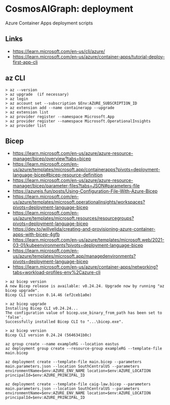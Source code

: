 # CosmosAIGraph: deployment

Azure Container Apps deployment scripts

## Links

- https://learn.microsoft.com/en-us/cli/azure/
- https://learn.microsoft.com/en-us/azure/container-apps/tutorial-deploy-first-app-cli



## az CLI

```
> az --version
> az upgrade  (if necessary)
> az login
> az account set --subscription $Env:AZURE_SUBSCRIPTION_ID
> az extension add --name containerapp --upgrade
> az extension list
> az provider register --namespace Microsoft.App
> az provider register --namespace Microsoft.OperationalInsights
> az provider list
```

## Bicep

- https://learn.microsoft.com/en-us/azure/azure-resource-manager/bicep/overview?tabs=bicep
- https://learn.microsoft.com/en-us/azure/templates/microsoft.app/containerapps?pivots=deployment-language-bicep#bicep-resource-definition
- https://learn.microsoft.com/en-us/azure/azure-resource-manager/bicep/parameter-files?tabs=JSON#parameters-file
- https://azureis.fun/posts/Using-Configuration-File-With-Azure-Bicep
- https://learn.microsoft.com/en-us/azure/templates/microsoft.operationalinsights/workspaces?pivots=deployment-language-bicep
- https://learn.microsoft.com/en-us/azure/templates/microsoft.resources/resourcegroups?pivots=deployment-language-bicep
- https://dev.to/willvelida/creating-and-provisioning-azure-container-apps-with-bicep-4gfb
- https://learn.microsoft.com/en-us/azure/templates/microsoft.web/2021-03-01/kubeenvironments?pivots=deployment-language-bicep
- https://learn.microsoft.com/en-us/azure/templates/microsoft.app/managedenvironments?pivots=deployment-language-bicep
- https://learn.microsoft.com/en-us/azure/container-apps/networking?tabs=workload-profiles-env%2Cazure-cli

```
> az bicep version
A new Bicep release is available: v0.24.24. Upgrade now by running "az bicep upgrade".
Bicep CLI version 0.14.46 (ef2ceb1a0e)

> az bicep upgrade
Installing Bicep CLI v0.24.24...
The configuration value of bicep.use_binary_from_path has been set to 'false'.
Successfully installed Bicep CLI to "...\bicep.exe".

> az bicep version
Bicep CLI version 0.24.24 (5646341b0c)

az group create --name exampleRG --location eastus
az deployment group create --resource-group exampleRG --template-file main.bicep

az deployment create --template-file main.bicep --parameters main.parameters.json --location SouthCentralUS --parameters environmentName=$env:AZURE_ENV_NAME location=$env:AZURE_LOCATION principalId=$env:AZURE_PRINCIPAL_ID

az deployment create --template-file caig-law.bicep --parameters main.parameters.json --location SouthCentralUS --parameters environmentName=$env:AZURE_ENV_NAME location=$env:AZURE_LOCATION principalId=$env:AZURE_PRINCIPAL_ID
```